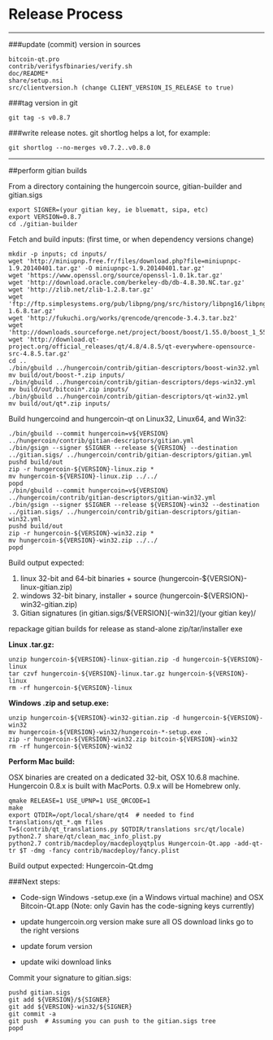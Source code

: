Release Process
====================

* * *

###update (commit) version in sources


	bitcoin-qt.pro
	contrib/verifysfbinaries/verify.sh
	doc/README*
	share/setup.nsi
	src/clientversion.h (change CLIENT_VERSION_IS_RELEASE to true)

###tag version in git

	git tag -s v0.8.7

###write release notes. git shortlog helps a lot, for example:

	git shortlog --no-merges v0.7.2..v0.8.0

* * *

##perform gitian builds

 From a directory containing the hungercoin source, gitian-builder and gitian.sigs
  
	export SIGNER=(your gitian key, ie bluematt, sipa, etc)
	export VERSION=0.8.7
	cd ./gitian-builder

 Fetch and build inputs: (first time, or when dependency versions change)

	mkdir -p inputs; cd inputs/
	wget 'http://miniupnp.free.fr/files/download.php?file=miniupnpc-1.9.20140401.tar.gz' -O miniupnpc-1.9.20140401.tar.gz'
	wget 'https://www.openssl.org/source/openssl-1.0.1k.tar.gz'
	wget 'http://download.oracle.com/berkeley-db/db-4.8.30.NC.tar.gz'
	wget 'http://zlib.net/zlib-1.2.8.tar.gz'
	wget 'ftp://ftp.simplesystems.org/pub/libpng/png/src/history/libpng16/libpng-1.6.8.tar.gz'
	wget 'http://fukuchi.org/works/qrencode/qrencode-3.4.3.tar.bz2'
	wget 'http://downloads.sourceforge.net/project/boost/boost/1.55.0/boost_1_55_0.tar.bz2'
	wget 'http://download.qt-project.org/official_releases/qt/4.8/4.8.5/qt-everywhere-opensource-src-4.8.5.tar.gz'
	cd ..
	./bin/gbuild ../hungercoin/contrib/gitian-descriptors/boost-win32.yml
	mv build/out/boost-*.zip inputs/
	./bin/gbuild ../hungercoin/contrib/gitian-descriptors/deps-win32.yml
	mv build/out/bitcoin*.zip inputs/
	./bin/gbuild ../hungercoin/contrib/gitian-descriptors/qt-win32.yml
	mv build/out/qt*.zip inputs/

 Build hungercoind and hungercoin-qt on Linux32, Linux64, and Win32:
  
	./bin/gbuild --commit hungercoin=v${VERSION} ../hungercoin/contrib/gitian-descriptors/gitian.yml
	./bin/gsign --signer $SIGNER --release ${VERSION} --destination ../gitian.sigs/ ../hungercoin/contrib/gitian-descriptors/gitian.yml
	pushd build/out
	zip -r hungercoin-${VERSION}-linux.zip *
	mv hungercoin-${VERSION}-linux.zip ../../
	popd
	./bin/gbuild --commit hungercoin=v${VERSION} ../hungercoin/contrib/gitian-descriptors/gitian-win32.yml
	./bin/gsign --signer $SIGNER --release ${VERSION}-win32 --destination ../gitian.sigs/ ../hungercoin/contrib/gitian-descriptors/gitian-win32.yml
	pushd build/out
	zip -r hungercoin-${VERSION}-win32.zip *
	mv hungercoin-${VERSION}-win32.zip ../../
	popd

  Build output expected:

  1. linux 32-bit and 64-bit binaries + source (hungercoin-${VERSION}-linux-gitian.zip)
  2. windows 32-bit binary, installer + source (hungercoin-${VERSION}-win32-gitian.zip)
  3. Gitian signatures (in gitian.sigs/${VERSION}[-win32]/(your gitian key)/

repackage gitian builds for release as stand-alone zip/tar/installer exe

**Linux .tar.gz:**

	unzip hungercoin-${VERSION}-linux-gitian.zip -d hungercoin-${VERSION}-linux
	tar czvf hungercoin-${VERSION}-linux.tar.gz hungercoin-${VERSION}-linux
	rm -rf hungercoin-${VERSION}-linux

**Windows .zip and setup.exe:**

	unzip hungercoin-${VERSION}-win32-gitian.zip -d hungercoin-${VERSION}-win32
	mv hungercoin-${VERSION}-win32/hungercoin-*-setup.exe .
	zip -r hungercoin-${VERSION}-win32.zip bitcoin-${VERSION}-win32
	rm -rf hungercoin-${VERSION}-win32

**Perform Mac build:**

  OSX binaries are created on a dedicated 32-bit, OSX 10.6.8 machine.
  Hungercoin 0.8.x is built with MacPorts.  0.9.x will be Homebrew only.

	qmake RELEASE=1 USE_UPNP=1 USE_QRCODE=1
	make
	export QTDIR=/opt/local/share/qt4  # needed to find translations/qt_*.qm files
	T=$(contrib/qt_translations.py $QTDIR/translations src/qt/locale)
	python2.7 share/qt/clean_mac_info_plist.py
	python2.7 contrib/macdeploy/macdeployqtplus Hungercoin-Qt.app -add-qt-tr $T -dmg -fancy contrib/macdeploy/fancy.plist

 Build output expected: Hungercoin-Qt.dmg

###Next steps:

* Code-sign Windows -setup.exe (in a Windows virtual machine) and
  OSX Bitcoin-Qt.app (Note: only Gavin has the code-signing keys currently)

* update hungercoin.org version
  make sure all OS download links go to the right versions

* update forum version

* update wiki download links

Commit your signature to gitian.sigs:

	pushd gitian.sigs
	git add ${VERSION}/${SIGNER}
	git add ${VERSION}-win32/${SIGNER}
	git commit -a
	git push  # Assuming you can push to the gitian.sigs tree
	popd

